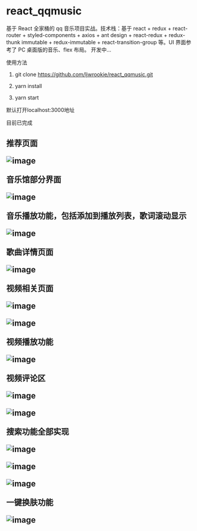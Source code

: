 # react_qqmusic

基于 React 全家桶的 qq 音乐项目实战。技术栈：基于 react + redux + react-router + styled-components + axios + ant design + react-redux + redux-thunk immutable + redux-immutable + react-transition-group 等。UI 界面参考了 PC 桌面版的音乐、flex 布局。
开发中...

使用方法

1. git clone https://github.com/ljwrookie/react_qqmusic.git

2. yarn install 

3. yarn start

默认打开localhost:3000地址

目前已完成
<h2>
推荐页面
  
![image](https://user-images.githubusercontent.com/39091613/158989756-c93da797-c934-4efc-9fba-01b62e78228f.png)


音乐馆部分界面
  
![image](https://user-images.githubusercontent.com/39091613/159129842-f02791aa-98c8-413e-ae87-c1d4e6e0d868.png)
  
音乐播放功能，包括添加到播放列表，歌词滚动显示
  
![image](https://user-images.githubusercontent.com/39091613/159129920-9d047aa4-2a22-4e5d-ac28-dbbe16952af5.png)
  
歌曲详情页面
 
![image](https://user-images.githubusercontent.com/39091613/158990005-f45c64b4-79ac-4a7b-8637-30f8871b734f.png)

视频相关页面
  
![image](https://user-images.githubusercontent.com/39091613/158989894-e623ea4b-f2b6-46d6-b391-33a3dccfc723.png)
  
![image](https://user-images.githubusercontent.com/39091613/159130165-f48a5063-24de-4fe0-be7f-6a3a73289ebc.png)

  
 视频播放功能
  
![image](https://user-images.githubusercontent.com/39091613/159129764-8c5c4ac8-2d98-4941-97e3-f014b1211fae.png)
  
 视频评论区
  
![image](https://user-images.githubusercontent.com/39091613/159129781-8e885a64-6015-47e8-8e62-9848bc366412.png)
  
![image](https://user-images.githubusercontent.com/39091613/159129799-95f2b80f-5eb8-4477-b966-a1e18ac19053.png)
  
  搜索功能全部实现
  
  ![image](https://user-images.githubusercontent.com/39091613/159130226-504ac9ac-547b-4f5f-b029-79d2b2ae6df4.png)

  ![image](https://user-images.githubusercontent.com/39091613/159130247-32e9ec63-e49d-4ce3-8cdb-cdf9df7b80e2.png)

  ![image](https://user-images.githubusercontent.com/39091613/159130253-edf50ba6-6ee6-4e43-89e9-7950ce1582b2.png)

  一键换肤功能
  
  ![image](https://user-images.githubusercontent.com/39091613/159130289-01beee5b-9fe2-448b-9555-269a410eef3d.png)




